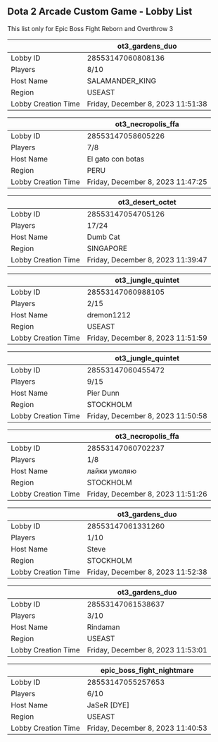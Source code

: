 ## Dota 2 Arcade Custom Game - Lobby List

This list only for Epic Boss Fight Reborn and Overthrow 3

|  | ot3_gardens_duo |
| ------ | ------ |
| Lobby ID | 28553147060808136 |
| Players | 8/10 |
| Host Name | SALAMANDER_KING |
| Region | USEAST |
| Lobby Creation Time | Friday, December 8, 2023 11:51:38 |


|  | ot3_necropolis_ffa |
| ------ | ------ |
| Lobby ID | 28553147058605226 |
| Players | 7/8 |
| Host Name | El gato con botas |
| Region | PERU |
| Lobby Creation Time | Friday, December 8, 2023 11:47:25 |


|  | ot3_desert_octet |
| ------ | ------ |
| Lobby ID | 28553147054705126 |
| Players | 17/24 |
| Host Name | Dumb Cat |
| Region | SINGAPORE |
| Lobby Creation Time | Friday, December 8, 2023 11:39:47 |


|  | ot3_jungle_quintet |
| ------ | ------ |
| Lobby ID | 28553147060988105 |
| Players | 2/15 |
| Host Name | dremon1212 |
| Region | USEAST |
| Lobby Creation Time | Friday, December 8, 2023 11:51:59 |


|  | ot3_jungle_quintet |
| ------ | ------ |
| Lobby ID | 28553147060455472 |
| Players | 9/15 |
| Host Name | Pier Dunn |
| Region | STOCKHOLM |
| Lobby Creation Time | Friday, December 8, 2023 11:50:58 |


|  | ot3_necropolis_ffa |
| ------ | ------ |
| Lobby ID | 28553147060702237 |
| Players | 1/8 |
| Host Name | лайки умоляю |
| Region | STOCKHOLM |
| Lobby Creation Time | Friday, December 8, 2023 11:51:26 |


|  | ot3_gardens_duo |
| ------ | ------ |
| Lobby ID | 28553147061331260 |
| Players | 1/10 |
| Host Name | Steve |
| Region | STOCKHOLM |
| Lobby Creation Time | Friday, December 8, 2023 11:52:38 |


|  | ot3_gardens_duo |
| ------ | ------ |
| Lobby ID | 28553147061538637 |
| Players | 3/10 |
| Host Name | Rindaman |
| Region | USEAST |
| Lobby Creation Time | Friday, December 8, 2023 11:53:01 |


|  | epic_boss_fight_nightmare |
| ------ | ------ |
| Lobby ID | 28553147055257653 |
| Players | 6/10 |
| Host Name | JaSeR [DYE] |
| Region | USEAST |
| Lobby Creation Time | Friday, December 8, 2023 11:40:53 |


